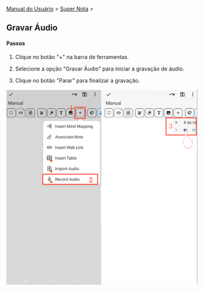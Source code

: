 [Manual do Usuário](/dragonnest/drawnote/manual/pt) > [Super Nota](/dragonnest/drawnote/manual/pt/super_note) >

Gravar Áudio
---
#### Passos

1. Clique no botão "+" na barra de ferramentas.

2. Selecione a opção "Gravar Áudio" para iniciar a gravação de áudio.

3. Clique no botão "Parar" para finalizar a gravação.

![](imgs/record_audio1.png)